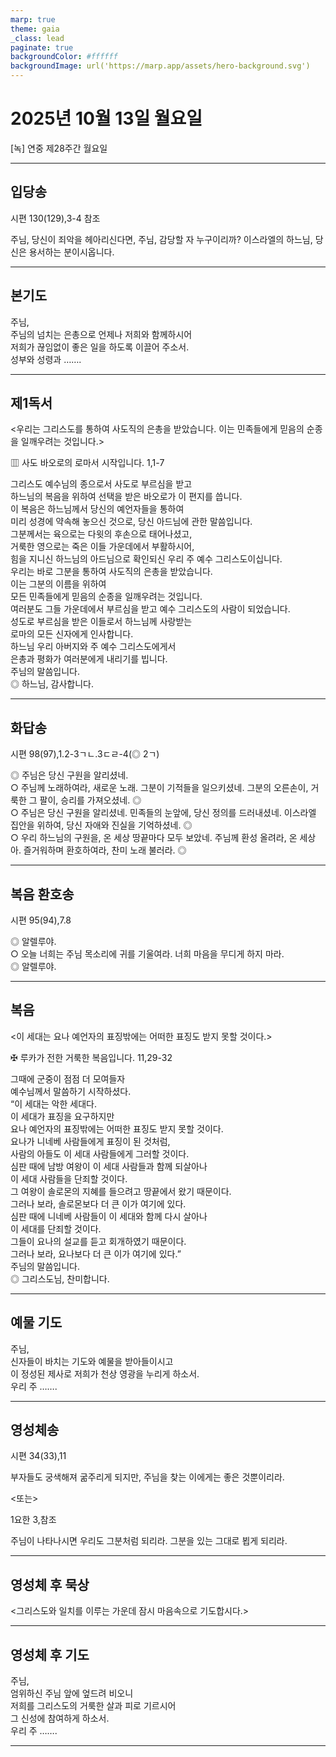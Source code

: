 ```yaml
---
marp: true
theme: gaia
_class: lead
paginate: true
backgroundColor: #ffffff
backgroundImage: url('https://marp.app/assets/hero-background.svg')
---
```


# 2025년 10월 13일 월요일

[녹] 연중 제28주간 월요일  




---

## 입당송

시편 130(129),3-4 참조

주님, 당신이 죄악을 헤아리신다면, 주님, 감당할 자 누구이리까? 이스라엘의 하느님, 당신은 용서하는 분이시옵니다.  
  


---

## 본기도

주님,  
주님의 넘치는 은총으로 언제나 저희와 함께하시어  
저희가 끊임없이 좋은 일을 하도록 이끌어 주소서.  
성부와 성령과 …….  
  


---

## 제1독서

<우리는 그리스도를 통하여 사도직의 은총을 받았습니다. 이는 민족들에게 믿음의 순종을 일깨우려는 것입니다.>

▥ 사도 바오로의 로마서 시작입니다. 1,1-7

그리스도 예수님의 종으로서 사도로 부르심을 받고  
하느님의 복음을 위하여 선택을 받은 바오로가 이 편지를 씁니다.  
이 복음은 하느님께서 당신의 예언자들을 통하여  
미리 성경에 약속해 놓으신 것으로, 당신 아드님에 관한 말씀입니다.  
그분께서는 육으로는 다윗의 후손으로 태어나셨고,  
거룩한 영으로는 죽은 이들 가운데에서 부활하시어,  
힘을 지니신 하느님의 아드님으로 확인되신 우리 주 예수 그리스도이십니다.  
우리는 바로 그분을 통하여 사도직의 은총을 받았습니다.  
이는 그분의 이름을 위하여  
모든 민족들에게 믿음의 순종을 일깨우려는 것입니다.  
여러분도 그들 가운데에서 부르심을 받고 예수 그리스도의 사람이 되었습니다.  
성도로 부르심을 받은 이들로서 하느님께 사랑받는  
로마의 모든 신자에게 인사합니다.  
하느님 우리 아버지와 주 예수 그리스도에게서  
은총과 평화가 여러분에게 내리기를 빕니다.  
주님의 말씀입니다.  
◎ 하느님, 감사합니다.  
  


---

## 화답송

시편 98(97),1.2-3ㄱㄴ.3ㄷㄹ-4(◎ 2ㄱ)

◎ 주님은 당신 구원을 알리셨네.  
○ 주님께 노래하여라, 새로운 노래. 그분이 기적들을 일으키셨네. 그분의 오른손이, 거룩한 그 팔이, 승리를 가져오셨네. ◎  
○ 주님은 당신 구원을 알리셨네. 민족들의 눈앞에, 당신 정의를 드러내셨네. 이스라엘 집안을 위하여, 당신 자애와 진실을 기억하셨네. ◎  
○ 우리 하느님의 구원을, 온 세상 땅끝마다 모두 보았네. 주님께 환성 올려라, 온 세상아. 즐거워하며 환호하여라, 찬미 노래 불러라. ◎  
  


---

## 복음 환호송

시편 95(94),7.8

◎ 알렐루야.  
○ 오늘 너희는 주님 목소리에 귀를 기울여라. 너희 마음을 무디게 하지 마라.  
◎ 알렐루야.  
  


---

## 복음

<이 세대는 요나 예언자의 표징밖에는 어떠한 표징도 받지 못할 것이다.>

✠ 루카가 전한 거룩한 복음입니다. 11,29-32

그때에 군중이 점점 더 모여들자  
예수님께서 말씀하기 시작하셨다.  
“이 세대는 악한 세대다.  
이 세대가 표징을 요구하지만  
요나 예언자의 표징밖에는 어떠한 표징도 받지 못할 것이다.  
요나가 니네베 사람들에게 표징이 된 것처럼,  
사람의 아들도 이 세대 사람들에게 그러할 것이다.  
심판 때에 남방 여왕이 이 세대 사람들과 함께 되살아나  
이 세대 사람들을 단죄할 것이다.  
그 여왕이 솔로몬의 지혜를 들으려고 땅끝에서 왔기 때문이다.  
그러나 보라, 솔로몬보다 더 큰 이가 여기에 있다.  
심판 때에 니네베 사람들이 이 세대와 함께 다시 살아나  
이 세대를 단죄할 것이다.  
그들이 요나의 설교를 듣고 회개하였기 때문이다.  
그러나 보라, 요나보다 더 큰 이가 여기에 있다.”  
주님의 말씀입니다.  
◎ 그리스도님, 찬미합니다.  
  


---

## 예물 기도

주님,  
신자들이 바치는 기도와 예물을 받아들이시고  
이 정성된 제사로 저희가 천상 영광을 누리게 하소서.  
우리 주 …….  
  


---

## 영성체송

시편 34(33),11

부자들도 궁색해져 굶주리게 되지만, 주님을 찾는 이에게는 좋은 것뿐이리라.  
  
<또는>  
  
1요한 3,참조  
  
주님이 나타나시면 우리도 그분처럼 되리라. 그분을 있는 그대로 뵙게 되리라.  


---

## 영성체 후 묵상

<그리스도와 일치를 이루는 가운데 잠시 마음속으로 기도합시다.>  


---

## 영성체 후 기도

주님,  
엄위하신 주님 앞에 엎드려 비오니  
저희를 그리스도의 거룩한 살과 피로 기르시어  
그 신성에 참여하게 하소서.  
우리 주 …….  
  


---